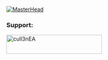 [![MasterHead](https://i.redd.it/q3z1k0zc7umy.gif)](https://www.buymeacoffee.com/cull3nEA)

<h3 align="left">Support:</h3>
<p aign="right"><a href="https://www.buymeacoffee.com/cull3nEA"> <img align="left" src="https://cdn.buymeacoffee.com/buttons/v2/default-yellow.png" height="50" width="250" alt="cull3nEA" /></a></p><br><br>
